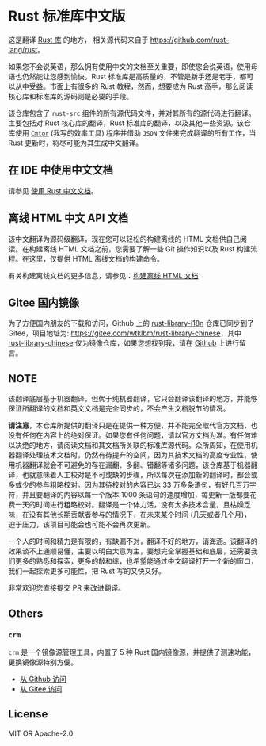 # Rust 标准库中文版


这是翻译 [Rust 库](https://github.com/rust-lang/rust/tree/master/library) 的地方， 相关源代码来自于 <https://github.com/rust-lang/rust>。

如果您不会说英语，那么拥有使用中文的文档至关重要，即使您会说英语，使用母语也仍然能让您感到愉快。Rust 标准库是高质量的，不管是新手还是老手，都可以从中受益。市面上有很多的 Rust 教程，然而，想要成为 Rust 高手，那么阅读核心库和标准库的源码则是必要的手段。

该仓库包含了 `rust-src` 组件的所有源代码文件，并对其所有的源代码进行翻译。主要包括对 Rust 核心库的翻译，Rust 标准库的翻译，以及其他一些资源。该仓库使用 [`Cmtor`](#) (我写的效率工具) 程序并借助 `JSON` 文件来完成翻译的所有工作，当 Rust 更新时，将尽可能为其生成中文翻译。





## 在 IDE 中使用中文文档

请参见 [使用 Rust 中文文档](./Install.md)。




## 离线 HTML 中文 API 文档

该中文翻译为源码级翻译，现在您可以轻松的构建离线的 HTML 文档供自己阅读。在构建离线 HTML 文档之前，您需要了解一些 Git 操作知识以及 Rust 构建流程。在这里，仅提供 HTML 离线文档的构建命令。

有关构建离线文档的更多信息，请参见：[构建离线 HTML 文档](./BuildHtml.md)



## Gitee 国内镜像

为了方便国内朋友的下载和访问，Github 上的 [rust-library-i18n](https://github.com/wtklbm/rust-library-i18n) 仓库已同步到了 Gitee，项目地址为: <https://gitee.com/wtklbm/rust-library-chinese>，其中 [rust-library-chinese](https://gitee.com/wtklbm/rust-library-chinese) 仅为镜像仓库，如果您想找到我，请在 [Github](https://github.com/wtklbm) 上进行留言。




## NOTE

该翻译底层基于机器翻译，但优于纯机器翻译，它只会翻译该翻译的地方，并能够保证所翻译的文档和英文文档是完全同步的，不会产生文档脱节的情况。

**请注意**，本仓库所提供的翻译只是在提供一种方便，并不能完全取代官方文档，也没有任何在内容上的绝对保证。如果您有任何问题，请以官方文档为准。有任何难以决绝的地方，请阅读文档和其文档所关联的标准库源代码。众所周知，在使用机器翻译处理技术文档时，仍然有待提升的空间，因为其技术文档的高度专业性，使用机器翻译就会不可避免的存在漏翻、多翻、错翻等诸多问题，该仓库基于机器翻译，也就意味着人工校对是不可或缺的步骤，所以每次在添加新的翻译时，都会或多或少的参与粗略校对。因为其待校对的内容已达 33 万多条语句，有好几百万字符，并且要翻译的内容以每一个版本 1000 条语句的速度增加，每更新一版都要花费一天的时间进行粗略校对。翻译是一个体力活，没有太多技术含量，且枯燥乏味，在没有其他长期贡献者参与的情况下，在未来某个时间 (几天或者几个月)，迫于压力，该项目可能会也可能不会再次更新。

一个人的时间和精力是有限的，有缺漏不对，翻译不好的地方，请海涵。该翻译的效果谈不上通顺易懂，主要以明白大意为主，要想完全掌握基础和底层，还需要我们更多的熟悉和探索，更多的敲和练，也希望能通过中文翻译打开一个新的窗口，我们一起探索更多可能性，把 Rust 写的又快又好。

非常欢迎您直接提交 PR 来改进翻译。



## Others

### `crm`

`crm` 是一个镜像源管理工具，内置了 5 种 Rust 国内镜像源，并提供了测速功能，更换镜像源特别方便。

- [从 Github 访问](https://github.com/wtklbm/crm)
- [从 Gitee 访问](https://gitee.com/wtklbm/crm)




## License

MIT OR Apache-2.0
